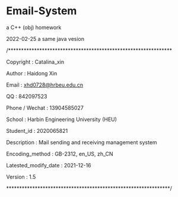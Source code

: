 # Email-System
a C++ (obj) homework

2022-02-25 a same java vesion

/***************************************************************

 Copyright : Catalina_xin
 
 Author : Haidong Xin
 
 Email : xhd0728@hrbeu.edu.cn
 
 QQ : 842097523
 
 Phone / Wechat : 13904585027
 
 School : Harbin Engineering University (HEU)
 
 Student_id : 2020065821
 
 Description : Mail sending and receiving management system
 
 Encoding_method : GB-2312, en_US, zh_CN
 
 Latested_modify_date : 2021-12-16
 
 Version : 1.5

***************************************************************/
